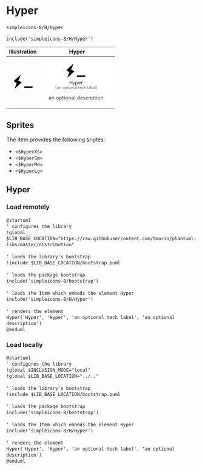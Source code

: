 # Hyper


```text
simpleicons-8/H/Hyper
```

```text
include('simpleicons-8/H/Hyper')
```



| Illustration | Hyper |
| :---: | :---: |
| ![illustration for Illustration](../../simpleicons-8/H/Hyper.png) | ![illustration for Hyper](../../simpleicons-8/H/Hyper.Local.png) |



## Sprites
The item provides the following sriptes:

- `<$HyperXs>`
- `<$HyperSm>`
- `<$HyperMd>`
- `<$HyperLg>`





## Hyper

### Load remotely
```plantuml
@startuml
' configures the library
!global $LIB_BASE_LOCATION="https://raw.githubusercontent.com/tmorin/plantuml-libs/master/distribution"

' loads the library's bootstrap
!include $LIB_BASE_LOCATION/bootstrap.puml

' loads the package bootstrap
include('simpleicons-8/bootstrap')

' loads the Item which embeds the element Hyper
include('simpleicons-8/H/Hyper')

' renders the element
Hyper('Hyper', 'Hyper', 'an optional tech label', 'an optional description')
@enduml
```

### Load locally
```plantuml
@startuml
' configures the library
!global $INCLUSION_MODE="local"
!global $LIB_BASE_LOCATION="../.."

' loads the library's bootstrap
!include $LIB_BASE_LOCATION/bootstrap.puml

' loads the package bootstrap
include('simpleicons-8/bootstrap')

' loads the Item which embeds the element Hyper
include('simpleicons-8/H/Hyper')

' renders the element
Hyper('Hyper', 'Hyper', 'an optional tech label', 'an optional description')
@enduml
```

